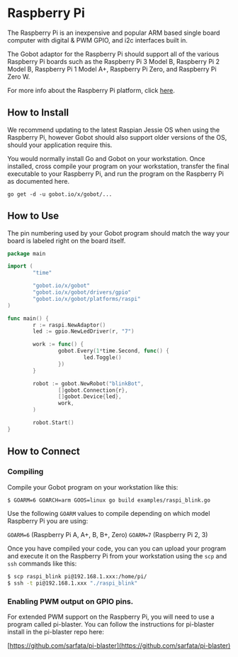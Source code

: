 # Raspberry Pi

The Raspberry Pi is an inexpensive and popular ARM based single board computer with digital & PWM GPIO, and i2c interfaces built in.

The Gobot adaptor for the Raspberry Pi should support all of the various Raspberry Pi boards such as the Raspberry Pi 3 Model B, Raspberry Pi 2 Model B, Raspberry Pi 1 Model A+, Raspberry Pi Zero, and Raspberry Pi Zero W.

For more info about the Raspberry Pi platform, click [here](http://www.raspberrypi.org/).

## How to Install

We recommend updating to the latest Raspian Jessie OS when using the Raspberry Pi, however Gobot should also support older versions of the OS, should your application require this.

You would normally install Go and Gobot on your workstation. Once installed, cross compile your program on your workstation, transfer the final executable to your Raspberry Pi, and run the program on the Raspberry Pi as documented here.

```
go get -d -u gobot.io/x/gobot/...
```

## How to Use

The pin numbering used by your Gobot program should match the way your board is labeled right on the board itself.

```go
package main

import (
        "time"

        "gobot.io/x/gobot"
        "gobot.io/x/gobot/drivers/gpio"
        "gobot.io/x/gobot/platforms/raspi"
)

func main() {
        r := raspi.NewAdaptor()
        led := gpio.NewLedDriver(r, "7")

        work := func() {
                gobot.Every(1*time.Second, func() {
                        led.Toggle()
                })
        }

        robot := gobot.NewRobot("blinkBot",
                []gobot.Connection{r},
                []gobot.Device{led},
                work,
        )

        robot.Start()
}
```

## How to Connect

### Compiling

Compile your Gobot program on your workstation like this:

```bash
$ GOARM=6 GOARCH=arm GOOS=linux go build examples/raspi_blink.go
```

Use the following `GOARM` values to compile depending on which model Raspberry Pi you are using:

`GOARM=6` (Raspberry Pi A, A+, B, B+, Zero)
`GOARM=7` (Raspberry Pi 2, 3)

Once you have compiled your code, you can you can upload your program and execute it on the Raspberry Pi from your workstation using the `scp` and `ssh` commands like this:

```bash
$ scp raspi_blink pi@192.168.1.xxx:/home/pi/
$ ssh -t pi@192.168.1.xxx "./raspi_blink"
```

### Enabling PWM output on GPIO pins.

For extended PWM support on the Raspberry Pi, you will need to use a program called pi-blaster. You can follow the instructions for pi-blaster install in the pi-blaster repo here:

[https://github.com/sarfata/pi-blaster](https://github.com/sarfata/pi-blaster)
